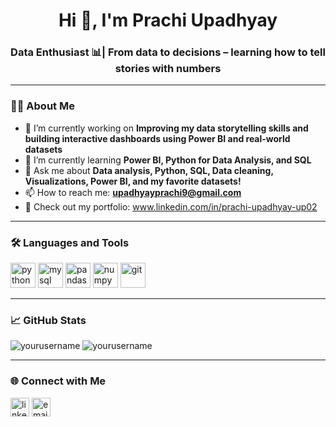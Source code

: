<h1 align="center">Hi 👋, I'm Prachi Upadhyay</h1>
<h3 align="center">Data Enthusiast 📊| From data to decisions – learning how to tell stories with numbers</h3>

---

### 👨‍💻 About Me

- 🔭 I’m currently working on **Improving my data storytelling skills and building interactive dashboards using Power BI and real-world datasets**
- 🌱 I’m currently learning **Power BI, Python for Data Analysis, and SQL**
- 💬 Ask me about **Data analysis, Python, SQL, Data cleaning, Visualizations, Power BI, and my favorite datasets!**
- 📫 How to reach me: **upadhyayprachi9@gmail.com**
- 📝 Check out my portfolio: www.linkedin.com/in/prachi-upadhyay-up02

---

### 🛠️ Languages and Tools

<p align="left">
  <img src="https://cdn.jsdelivr.net/gh/devicons/devicon/icons/python/python-original.svg" alt="python" width="40" height="40"/>
  <img src="https://cdn.jsdelivr.net/gh/devicons/devicon/icons/mysql/mysql-original.svg" alt="mysql" width="40" height="40"/>
  <img src="https://cdn.jsdelivr.net/gh/devicons/devicon/icons/pandas/pandas-original.svg" alt="pandas" width="40" height="40"/>
  <img src="https://cdn.jsdelivr.net/gh/devicons/devicon/icons/numpy/numpy-original.svg" alt="numpy" width="40" height="40"/>
  <img src="https://cdn.jsdelivr.net/gh/devicons/devicon/icons/git/git-original.svg" alt="git" width="40" height="40"/>
</p>

---

### 📈 GitHub Stats

<p align="left">
  <img src="https://github-readme-stats.vercel.app/api?username=yourusername&show_icons=true&theme=radical" alt="yourusername" />
  <img src="https://github-readme-streak-stats.herokuapp.com/?user=yourusername&theme=radical" alt="yourusername" />
</p>

---

### 🌐 Connect with Me

<p align="left">
  <a href="https://linkedin.com/in/yourprofile" target="blank"><img align="center" src="https://cdn-icons-png.flaticon.com/512/174/174857.png" alt="linkedin" height="30" width="30" /></a>
  <a href="mailto:your.email@example.com" target="blank"><img align="center" src="https://cdn-icons-png.flaticon.com/512/732/732200.png" alt="email" height="30" width="30" /></a>
</p>
